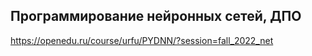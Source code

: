 ## Программирование нейронных сетей, ДПО
https://openedu.ru/course/urfu/PYDNN/?session=fall_2022_net
